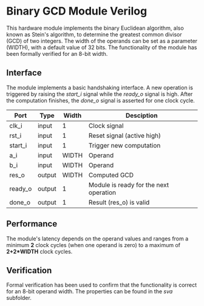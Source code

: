 # Binary GCD Module Verilog

This hardware module implements the binary Euclidean algorithm, also known as Stein's algorithm, to determine the greatest common divisor (GCD) of two integers.
The width of the operands can be set as a parameter (WIDTH), with a default value of 32 bits.
The functionality of the module has been formally verified for an 8-bit width.

## Interface

The module implements a basic handshaking interface.
A new operation is triggered by raising the *start_i* signal while the *ready_o* signal is high.
After the computation finishes, the *done_o* signal is asserted for one clock cycle.

| **Port** | **Type** | **Width** | **Desciption**                         |
|----------|----------|-----------|----------------------------------------|
| clk_i    | input    | 1         | Clock signal                           |
| rst_i    | input    | 1         | Reset signal (active high)             |
| start_i  | input    | 1         | Trigger new computation                |
| a_i      | input    | WIDTH     | Operand                                |
| b_i      | input    | WIDTH     | Operand                                |
| res_o    | output   | WIDTH     | Computed GCD                           |
| ready_o  | output   | 1         | Module is ready for the next operation |
| done_o   | output   | 1         | Result (res_o) is valid                |

## Performance

The module's latency depends on the operand values and ranges from a minimum **2** clock cycles (when one operand is zero) to a maximum of **2+2*WIDTH** clock cycles.

## Verification

Formal verification has been used to confirm that the functionality is correct for an 8-bit operand width.
The properties can be found in the *sva* subfolder.

